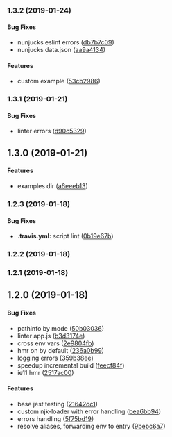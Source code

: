 <a name="1.3.2"></a>
### 1.3.2 (2019-01-24)


#### Bug Fixes

* nunjucks eslint errors ([db7b7c09](https://github.com/nameless19922/webpack-config.git/commit/db7b7c09))
* nunjucks data.json ([aa9a4134](https://github.com/nameless19922/webpack-config.git/commit/aa9a4134))


#### Features

* custom example ([53cb2986](https://github.com/nameless19922/webpack-config.git/commit/53cb2986))


<a name="1.3.1"></a>
### 1.3.1 (2019-01-21)


#### Bug Fixes

* linter errors ([d90c5329](https://github.com/nameless19922/webpack-config.git/commit/d90c5329))


<a name="1.3.0"></a>
## 1.3.0 (2019-01-21)


#### Features

* examples dir ([a6eeeb13](https://github.com/nameless19922/webpack-config.git/commit/a6eeeb13))


<a name="1.2.3"></a>
### 1.2.3 (2019-01-18)


#### Bug Fixes

* **.travis.yml:** script lint ([0b19e67b](https://github.com/nameless19922/webpack-config.git/commit/0b19e67b))


<a name="1.2.2"></a>
### 1.2.2 (2019-01-18)


<a name="1.2.1"></a>
### 1.2.1 (2019-01-18)


<a name="1.2.0"></a>
## 1.2.0 (2019-01-18)


#### Bug Fixes

* pathinfo by mode ([50b03036](https://github.com/nameless19922/webpack-config.git/commit/50b03036))
* linter app.js ([b3d3174e](https://github.com/nameless19922/webpack-config.git/commit/b3d3174e))
* cross env vars ([2e9804fb](https://github.com/nameless19922/webpack-config.git/commit/2e9804fb))
* hmr on by default ([236a0b99](https://github.com/nameless19922/webpack-config.git/commit/236a0b99))
* logging errors ([359b38ee](https://github.com/nameless19922/webpack-config.git/commit/359b38ee))
* speedup incremental build ([feecf84f](https://github.com/nameless19922/webpack-config.git/commit/feecf84f))
* ie11 hmr ([2517ac00](https://github.com/nameless19922/webpack-config.git/commit/2517ac00))


#### Features

* base jest testing ([21642dc1](https://github.com/nameless19922/webpack-config.git/commit/21642dc1))
* custom njk-loader with error handling ([bea6bb94](https://github.com/nameless19922/webpack-config.git/commit/bea6bb94))
* errors handling ([5f75bd19](https://github.com/nameless19922/webpack-config.git/commit/5f75bd19))
* resolve aliases, forwarding env to entry ([9bebc6a7](https://github.com/nameless19922/webpack-config.git/commit/9bebc6a7))

